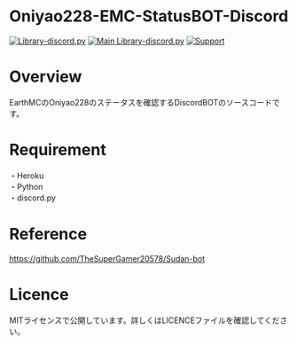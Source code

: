 # Oniyao228-EMC-StatusBOT-Discord
[![Library-discord.py](https://img.shields.io/badge/Python-3.9.2-3778ae?logo=Python&logoColor=ffffff)](https://python.org) [![Main Library-discord.py](https://img.shields.io/badge/Main%20Library-discord.py-fecc34?logo=pypi&logoColor=ffffff)](https://github.com/Rapptz/discord.py) [![Support](https://img.shields.io/discord/715540925081714788?color=5865f2&label=Discord&logo=Discord&logoColor=ffffff)](https://discord.gg/RFPQmRnv2j)  

# Overview
EarthMCのOniyao228のステータスを確認するDiscordBOTのソースコードです。  

# Requirement
・Heroku  
・Python  
・discord.py  

# Reference
https://github.com/TheSuperGamer20578/Sudan-bot

# Licence
MITライセンスで公開しています。詳しくはLICENCEファイルを確認してください。
